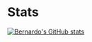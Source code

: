 # Stats

[![Bernardo's GitHub stats](https://github-readme-stats.vercel.app/api?username=Bernardo2409&show_icons=true)](https://github.com/Bernardo2409/github-readme-stats)

